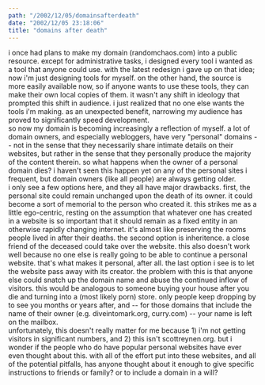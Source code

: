 ```yaml
---
path: "/2002/12/05/domainsafterdeath" 
date: "2002/12/05 23:18:06" 
title: "domains after death" 
---
```

i once had plans to make my domain (randomchaos.com) into a public resource. except for administrative tasks, i designed every tool i wanted as a tool that anyone could use. with the latest redesign i gave up on that idea; now i'm just designing tools for myself. on the other hand, the source is more easily available now, so if anyone wants to use these tools, they can make their own local copies of them. it wasn't any shift in ideology that prompted this shift in audience. i just realized that no one else wants the tools i'm making. as an unexpected benefit, narrowing my audience has proved to significantly speed development.<br>so now my domain is becoming increasingly a reflection of myself. a lot of domain owners, and especially webloggers, have very "personal" domains -- not in the sense that they necessarily share intimate details on their websites, but rather in the sense that they personally produce the majority of the content therein. so what happens when the owner of a personal domain dies? i haven't seen this happen yet on any of the personal sites i frequent, but domain owners (like all people) are always getting older.<br>i only see a few options here, and they all have major drawbacks. first, the personal site could remain unchanged upon the death of its owner. it could become a sort of memorial to the person who created it. this strikes me as a little ego-centric, resting on the assumption that whatever one has created in a website is so important that it should remain as a fixed entity in an otherwise rapidly changing internet. it's almost like preserving the rooms people lived in after their deaths. the second option is inheritence. a close friend of the deceased could take over the website. this also doesn't work well because no one else is really going to be able to continue a personal website. that's what makes it personal, after all. the last option i see is to let the website pass away with its creator. the problem with this is that anyone else could snatch up the domain name and abuse the continued inflow of visitors. this would be analogous to someone buying your house after you die and turning into a (most likely porn) store. only people keep dropping by to see you months or years after, and -- for those domains that include the name of their owner (e.g. diveintomark.org, curry.com) -- your name is left on the mailbox.<br>unfortunately, this doesn't really matter for me because 1) i'm not getting visitors in significant numbers, and 2) this isn't scottreynen.org. but i wonder if the people who do have popular personal websites have ever even thought about this. with all of the effort put into these websites, and all of the potential pitfalls, has anyone thought about it enough to give specific instructions to friends or family? or to include a domain in a will?